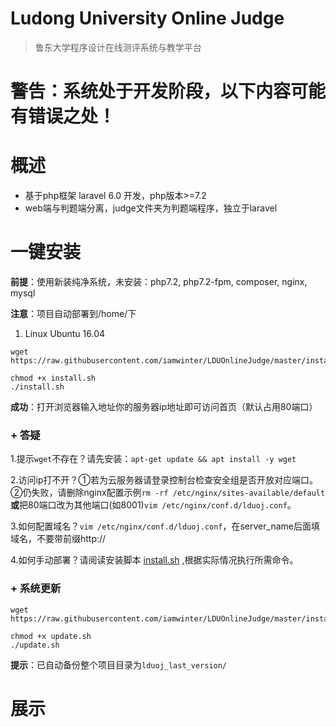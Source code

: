 Ludong University Online Judge
===
  > 鲁东大学程序设计在线测评系统与教学平台 

# 警告：系统处于开发阶段，以下内容可能有错误之处！

# 概述

  - 基于php框架 laravel 6.0 开发，php版本>=7.2
  - web端与判题端分离，judge文件夹为判题端程序，独立于laravel

# 一键安装

  **前提**：使用新装纯净系统，未安装：php7.2, php7.2-fpm, composer, nginx, mysql
  
  **注意**：项目自动部署到/home/下
  1. Linux Ubuntu 16.04
    
  ```
  wget https://raw.githubusercontent.com/iamwinter/LDUOnlineJudge/master/install/ubuntu16.04/install.sh
  ```
  ```
  chmod +x install.sh
  ./install.sh
  ```
  
  **成功**：打开浏览器输入地址你的服务器ip地址即可访问首页（默认占用80端口）
  
### + 答疑
    
  1.提示`wget`不存在？请先安装：`apt-get update && apt install -y wget`
  
  2.访问ip打不开？①若为云服务器请登录控制台检查安全组是否开放对应端口。
   ②仍失败，请删除nginx配置示例`rm -rf /etc/nginx/sites-available/default`
   **或**把80端口改为其他端口(如8001)`vim /etc/nginx/conf.d/lduoj.conf`。
  
  3.如何配置域名？`vim /etc/nginx/conf.d/lduoj.conf`，在server_name后面填域名，不要带前缀http://
  
  4.如何手动部署？请阅读安装脚本
   <a href="https://github.com/iamwinter/LDUOnlineJudge/blob/master/install/ubuntu16.04/install.sh" target="_blank">install.sh</a>
   ,根据实际情况执行所需命令。
   
### + 系统更新
  ```
  wget https://raw.githubusercontent.com/iamwinter/LDUOnlineJudge/master/install/ubuntu16.04/update.sh
  ```
  ```
  chmod +x update.sh
  ./update.sh
  ```
  **提示**：已自动备份整个项目目录为`lduoj_last_version/`


# 展示

